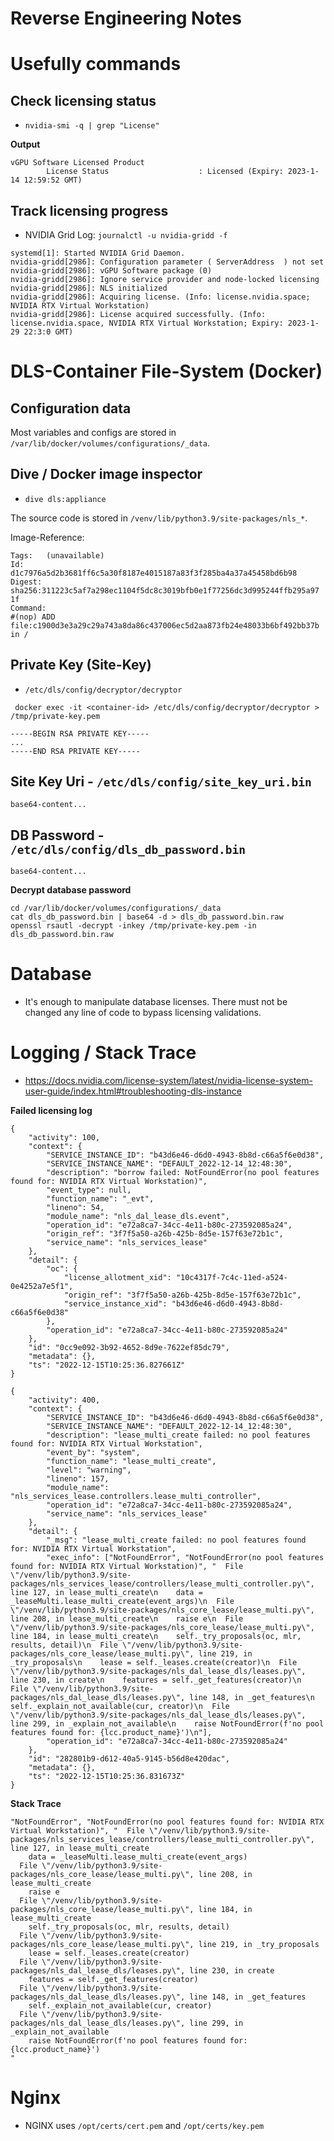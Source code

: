 # Reverse Engineering Notes

# Usefully commands

## Check licensing status

- `nvidia-smi -q | grep "License"`

**Output**

```
vGPU Software Licensed Product
        License Status                    : Licensed (Expiry: 2023-1-14 12:59:52 GMT)
```

## Track licensing progress

- NVIDIA Grid Log: `journalctl -u nvidia-gridd -f`

```
systemd[1]: Started NVIDIA Grid Daemon.
nvidia-gridd[2986]: Configuration parameter ( ServerAddress  ) not set
nvidia-gridd[2986]: vGPU Software package (0)
nvidia-gridd[2986]: Ignore service provider and node-locked licensing
nvidia-gridd[2986]: NLS initialized
nvidia-gridd[2986]: Acquiring license. (Info: license.nvidia.space; NVIDIA RTX Virtual Workstation)
nvidia-gridd[2986]: License acquired successfully. (Info: license.nvidia.space, NVIDIA RTX Virtual Workstation; Expiry: 2023-1-29 22:3:0 GMT)
```

# DLS-Container File-System (Docker)

## Configuration data

Most variables and configs are stored in `/var/lib/docker/volumes/configurations/_data`.

## Dive / Docker image inspector

- `dive dls:appliance`

The source code is stored in `/venv/lib/python3.9/site-packages/nls_*`.

Image-Reference:

```
Tags:   (unavailable)
Id:     d1c7976a5d2b3681ff6c5a30f8187e4015187a83f3f285ba4a37a45458bd6b98
Digest: sha256:311223c5af7a298ec1104f5dc8c3019bfb0e1f77256dc3d995244ffb295a97
1f
Command:
#(nop) ADD file:c1900d3e3a29c29a743a8da86c437006ec5d2aa873fb24e48033b6bf492bb37b in /
```

## Private Key (Site-Key)

- `/etc/dls/config/decryptor/decryptor`

```shell
 docker exec -it <container-id> /etc/dls/config/decryptor/decryptor > /tmp/private-key.pem
```

```
-----BEGIN RSA PRIVATE KEY-----
...
-----END RSA PRIVATE KEY-----
``` 

## Site Key Uri - `/etc/dls/config/site_key_uri.bin`

```
base64-content...
```

## DB Password - `/etc/dls/config/dls_db_password.bin`

```
base64-content...
```

**Decrypt database password**

```
cd /var/lib/docker/volumes/configurations/_data
cat dls_db_password.bin | base64 -d > dls_db_password.bin.raw
openssl rsautl -decrypt -inkey /tmp/private-key.pem -in dls_db_password.bin.raw
```

# Database

- It's enough to manipulate database licenses. There must not be changed any line of code to bypass licensing
  validations.

# Logging / Stack Trace

- https://docs.nvidia.com/license-system/latest/nvidia-license-system-user-guide/index.html#troubleshooting-dls-instance

**Failed licensing log**

```
{
    "activity": 100,
    "context": {
        "SERVICE_INSTANCE_ID": "b43d6e46-d6d0-4943-8b8d-c66a5f6e0d38",
        "SERVICE_INSTANCE_NAME": "DEFAULT_2022-12-14_12:48:30",
        "description": "borrow failed: NotFoundError(no pool features found for: NVIDIA RTX Virtual Workstation)",
        "event_type": null,
        "function_name": "_evt",
        "lineno": 54,
        "module_name": "nls_dal_lease_dls.event",
        "operation_id": "e72a8ca7-34cc-4e11-b80c-273592085a24",
        "origin_ref": "3f7f5a50-a26b-425b-8d5e-157f63e72b1c",
        "service_name": "nls_services_lease"
    },
    "detail": {
        "oc": {
            "license_allotment_xid": "10c4317f-7c4c-11ed-a524-0e4252a7e5f1",
            "origin_ref": "3f7f5a50-a26b-425b-8d5e-157f63e72b1c",
            "service_instance_xid": "b43d6e46-d6d0-4943-8b8d-c66a5f6e0d38"
        },
        "operation_id": "e72a8ca7-34cc-4e11-b80c-273592085a24"
    },
    "id": "0cc9e092-3b92-4652-8d9e-7622ef85dc79",
    "metadata": {},
    "ts": "2022-12-15T10:25:36.827661Z"
}

{
    "activity": 400,
    "context": {
        "SERVICE_INSTANCE_ID": "b43d6e46-d6d0-4943-8b8d-c66a5f6e0d38",
        "SERVICE_INSTANCE_NAME": "DEFAULT_2022-12-14_12:48:30",
        "description": "lease_multi_create failed: no pool features found for: NVIDIA RTX Virtual Workstation",
        "event_by": "system",
        "function_name": "lease_multi_create",
        "level": "warning",
        "lineno": 157,
        "module_name": "nls_services_lease.controllers.lease_multi_controller",
        "operation_id": "e72a8ca7-34cc-4e11-b80c-273592085a24",
        "service_name": "nls_services_lease"
    },
    "detail": {
        "_msg": "lease_multi_create failed: no pool features found for: NVIDIA RTX Virtual Workstation",
        "exec_info": ["NotFoundError", "NotFoundError(no pool features found for: NVIDIA RTX Virtual Workstation)", "  File \"/venv/lib/python3.9/site-packages/nls_services_lease/controllers/lease_multi_controller.py\", line 127, in lease_multi_create\n    data = _leaseMulti.lease_multi_create(event_args)\n  File \"/venv/lib/python3.9/site-packages/nls_core_lease/lease_multi.py\", line 208, in lease_multi_create\n    raise e\n  File \"/venv/lib/python3.9/site-packages/nls_core_lease/lease_multi.py\", line 184, in lease_multi_create\n    self._try_proposals(oc, mlr, results, detail)\n  File \"/venv/lib/python3.9/site-packages/nls_core_lease/lease_multi.py\", line 219, in _try_proposals\n    lease = self._leases.create(creator)\n  File \"/venv/lib/python3.9/site-packages/nls_dal_lease_dls/leases.py\", line 230, in create\n    features = self._get_features(creator)\n  File \"/venv/lib/python3.9/site-packages/nls_dal_lease_dls/leases.py\", line 148, in _get_features\n    self._explain_not_available(cur, creator)\n  File \"/venv/lib/python3.9/site-packages/nls_dal_lease_dls/leases.py\", line 299, in _explain_not_available\n    raise NotFoundError(f'no pool features found for: {lcc.product_name}')\n"],
        "operation_id": "e72a8ca7-34cc-4e11-b80c-273592085a24"
    },
    "id": "282801b9-d612-40a5-9145-b56d8e420dac",
    "metadata": {},
    "ts": "2022-12-15T10:25:36.831673Z"
}

```

**Stack Trace**

```
"NotFoundError", "NotFoundError(no pool features found for: NVIDIA RTX Virtual Workstation)", "  File \"/venv/lib/python3.9/site-packages/nls_services_lease/controllers/lease_multi_controller.py\", line 127, in lease_multi_create
    data = _leaseMulti.lease_multi_create(event_args)
  File \"/venv/lib/python3.9/site-packages/nls_core_lease/lease_multi.py\", line 208, in lease_multi_create
    raise e
  File \"/venv/lib/python3.9/site-packages/nls_core_lease/lease_multi.py\", line 184, in lease_multi_create
    self._try_proposals(oc, mlr, results, detail)
  File \"/venv/lib/python3.9/site-packages/nls_core_lease/lease_multi.py\", line 219, in _try_proposals
    lease = self._leases.create(creator)
  File \"/venv/lib/python3.9/site-packages/nls_dal_lease_dls/leases.py\", line 230, in create
    features = self._get_features(creator)
  File \"/venv/lib/python3.9/site-packages/nls_dal_lease_dls/leases.py\", line 148, in _get_features
    self._explain_not_available(cur, creator)
  File \"/venv/lib/python3.9/site-packages/nls_dal_lease_dls/leases.py\", line 299, in _explain_not_available
    raise NotFoundError(f'no pool features found for: {lcc.product_name}')
"
```

# Nginx

- NGINX uses `/opt/certs/cert.pem` and `/opt/certs/key.pem`  
